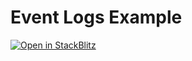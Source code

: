 # Event Logs Example

[![Open in StackBlitz](https://developer.stackblitz.com/img/open_in_stackblitz.svg)](https://stackblitz.com/github/wagmi-dev/viem/tree/main/examples/logs_event-logs)
